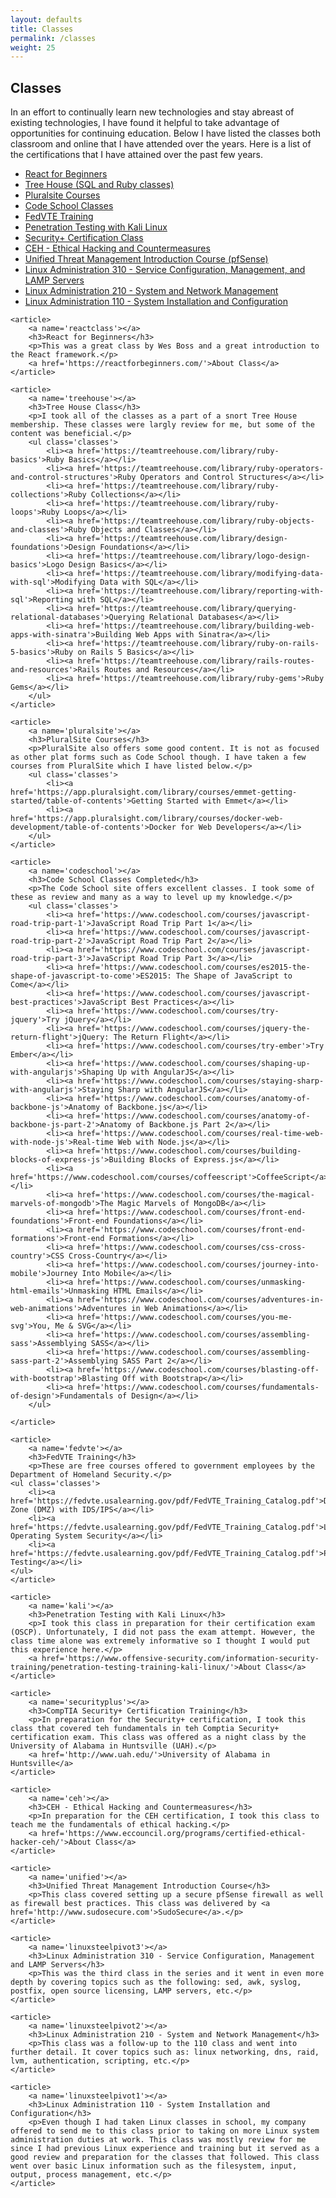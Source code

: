 ```yaml
---
layout: defaults
title: Classes
permalink: /classes
weight: 25
---
```

<section class='content'>
<h2>Classes</h2>
    <article>
        <p>
        In an effort to continually learn new technologies and stay abreast of existing technologies, I have found it helpful to take advantage of opportunities for continuing education. Below I have listed the classes both classroom and online that I have attended over the years.
        Here is a list of the certifications that I have attained over the past few years.</p>
        <ul class='anchor-list'>
            <li><a href='#reactclass'>React for Beginners</a></li>
            <li><a href='#treehouse'>Tree House (SQL and Ruby classes)</a></li>
            <li><a href='#pluralsite'>Pluralsite Courses</a></li>
            <li><a href='#codeschool'>Code School Classes</a></li>
            <li><a href='#fedvte'>FedVTE Training</a></li>
            <li><a href='#kali'>Penetration Testing with Kali Linux</a></li>
            <li><a href='#securityplus'>Security+ Certification Class</a></li>
            <li><a href='#ceh'>CEH - Ethical Hacking and Countermeasures</a></li>
            <li><a href='#unified'>Unified Threat Management Introduction Course (pfSense)</a></li>
            <li><a href='#linuxsteelpivot3'>Linux Administration 310 - Service Configuration, Management, and LAMP Servers</a></li>
            <li><a href='#linuxsteelpivot2'>Linux Administration 210 - System and Network Management</a></li>
            <li><a href='#linuxsteelpivot1'>Linux Administration 110 - System Installation and Configuration</a></li>
        </ul>
    </article>

    <article>
        <a name='reactclass'></a>
        <h3>React for Beginners</h3>
        <p>This was a great class by Wes Boss and a great introduction to the React framework.</p>
        <a href='https://reactforbeginners.com/'>About Class</a>
    </article>

    <article>
        <a name='treehouse'></a>
        <h3>Tree House Class</h3>
        <p>I took all of the classes as a part of a snort Tree House membership. These classes were largly review for me, but some of the content was beneficial.</p>
        <ul class='classes'>
            <li><a href='https://teamtreehouse.com/library/ruby-basics'>Ruby Basics</a></li>
            <li><a href='https://teamtreehouse.com/library/ruby-operators-and-control-structures'>Ruby Operators and Control Structures</a></li>
            <li><a href='https://teamtreehouse.com/library/ruby-collections'>Ruby Collections</a></li>
            <li><a href='https://teamtreehouse.com/library/ruby-loops'>Ruby Loops</a></li>
            <li><a href='https://teamtreehouse.com/library/ruby-objects-and-classes'>Ruby Objects and Classes</a></li>
            <li><a href='https://teamtreehouse.com/library/design-foundations'>Design Foundations</a></li>
            <li><a href='https://teamtreehouse.com/library/logo-design-basics'>Logo Design Basics</a></li>
            <li><a href='https://teamtreehouse.com/library/modifying-data-with-sql'>Modifying Data with SQL</a></li>
            <li><a href='https://teamtreehouse.com/library/reporting-with-sql'>Reporting with SQL</a></li>
            <li><a href='https://teamtreehouse.com/library/querying-relational-databases'>Querying Relational Databases</a></li>
            <li><a href='https://teamtreehouse.com/library/building-web-apps-with-sinatra'>Building Web Apps with Sinatra</a></li>
            <li><a href='https://teamtreehouse.com/library/ruby-on-rails-5-basics'>Ruby on Rails 5 Basics</a></li>
            <li><a href='https://teamtreehouse.com/library/rails-routes-and-resources'>Rails Routes and Resources</a></li>
            <li><a href='https://teamtreehouse.com/library/ruby-gems'>Ruby Gems</a></li>
        </ul>
    </article>

    <article>
        <a name='pluralsite'></a>
        <h3>PluralSite Courses</h3>
        <p>PluralSite also offers some good content. It is not as focused as other plat forms such as Code School though. I have taken a few courses from PluralSite which I have listed below.</p>
        <ul class='classes'>
            <li><a href='https://app.pluralsight.com/library/courses/emmet-getting-started/table-of-contents'>Getting Started with Emmet</a></li>
            <li><a href='https://app.pluralsight.com/library/courses/docker-web-development/table-of-contents'>Docker for Web Developers</a></li>
        </ul>
    </article>

    <article>
        <a name='codeschool'></a>
        <h3>Code School Classes Completed</h3>
        <p>The Code School site offers excellent classes. I took some of these as review and many as a way to level up my knowledge.</p>
        <ul class='classes'>
            <li><a href='https://www.codeschool.com/courses/javascript-road-trip-part-1'>JavaScript Road Trip Part 1</a></li>
            <li><a href='https://www.codeschool.com/courses/javascript-road-trip-part-2'>JavaScript Road Trip Part 2</a></li>
            <li><a href='https://www.codeschool.com/courses/javascript-road-trip-part-3'>JavaScript Road Trip Part 3</a></li>
            <li><a href='https://www.codeschool.com/courses/es2015-the-shape-of-javascript-to-come'>ES2015: The Shape of JavaScript to Come</a></li>
            <li><a href='https://www.codeschool.com/courses/javascript-best-practices'>JavaScript Best Practices</a></li>
            <li><a href='https://www.codeschool.com/courses/try-jquery'>Try jQuery</a></li>
            <li><a href='https://www.codeschool.com/courses/jquery-the-return-flight'>jQuery: The Return Flight</a></li>
            <li><a href='https://www.codeschool.com/courses/try-ember'>Try Ember</a></li>
            <li><a href='https://www.codeschool.com/courses/shaping-up-with-angularjs'>Shaping Up with AngularJS</a></li>
            <li><a href='https://www.codeschool.com/courses/staying-sharp-with-angularjs'>Staying Sharp with AngularJS</a></li>
            <li><a href='https://www.codeschool.com/courses/anatomy-of-backbone-js'>Anatomy of Backbone.js</a></li>
            <li><a href='https://www.codeschool.com/courses/anatomy-of-backbone-js-part-2'>Anatomy of Backbone.js Part 2</a></li>
            <li><a href='https://www.codeschool.com/courses/real-time-web-with-node-js'>Real-time Web with Node.js</a></li>
            <li><a href='https://www.codeschool.com/courses/building-blocks-of-express-js'>Building Blocks of Express.js</a></li>
            <li><a href='https://www.codeschool.com/courses/coffeescript'>CoffeeScript</a></li>
            <li><a href='https://www.codeschool.com/courses/the-magical-marvels-of-mongodb'>The Magic Marvels of MongoDB</a></li>
            <li><a href='https://www.codeschool.com/courses/front-end-foundations'>Front-end Foundations</a></li>
            <li><a href='https://www.codeschool.com/courses/front-end-formations'>Front-end Formations</a></li>
            <li><a href='https://www.codeschool.com/courses/css-cross-country'>CSS Cross-Country</a></li>
            <li><a href='https://www.codeschool.com/courses/journey-into-mobile'>Journey Into Mobile</a></li>
            <li><a href='https://www.codeschool.com/courses/unmasking-html-emails'>Unmasking HTML Emails</a></li>
            <li><a href='https://www.codeschool.com/courses/adventures-in-web-animations'>Adventures in Web Animations</a></li>
            <li><a href='https://www.codeschool.com/courses/you-me-svg'>You, Me & SVG</a></li>
            <li><a href='https://www.codeschool.com/courses/assembling-sass'>Assemblying SASS</a></li>
            <li><a href='https://www.codeschool.com/courses/assembling-sass-part-2'>Assemblying SASS Part 2</a></li>
            <li><a href='https://www.codeschool.com/courses/blasting-off-with-bootstrap'>Blasting Off with Bootstrap</a></li>
            <li><a href='https://www.codeschool.com/courses/fundamentals-of-design'>Fundamentals of Design</a></li>
        </ul>

    </article>

    <article>
        <a name='fedvte'></a>
        <h3>FedVTE Training</h3>
        <p>These are free courses offered to government employees by the Department of Homeland Security.</p>
    <ul class='classes'>
        <li><a href='https://fedvte.usalearning.gov/pdf/FedVTE_Training_Catalog.pdf'>Demilitarized Zone (DMZ) with IDS/IPS</a></li>
        <li><a href='https://fedvte.usalearning.gov/pdf/FedVTE_Training_Catalog.pdf'>Linux Operating System Security</a></li>
        <li><a href='https://fedvte.usalearning.gov/pdf/FedVTE_Training_Catalog.pdf'>Penetration Testing</a></li>
    </ul>
    </article>

    <article>
        <a name='kali'></a>
        <h3>Penetration Testing with Kali Linux</h3>
        <p>I took this class in preparation for their certification exam (OSCP). Unfortunately, I did not pass the exam attempt. However, the class time alone was extremely informative so I thought I would put this experience here.</p>
        <a href='https://www.offensive-security.com/information-security-training/penetration-testing-training-kali-linux/'>About Class</a>
    </article>

    <article>
        <a name='securityplus'></a>
        <h3>CompTIA Security+ Certification Training</h3>
        <p>In preparation for the Security+ certification, I took this class that covered teh fundamentals in teh Comptia Security+ certification exam. This class was offered as a night class by the University of Alabama in Huntsville (UAH).</p>
        <a href='http://www.uah.edu/'>University of Alabama in Huntsville</a>
    </article>

    <article>
        <a name='ceh'></a>
        <h3>CEH - Ethical Hacking and Countermeasures</h3>
        <p>In preparation for the CEH certification, I took this class to teach me the fundamentals of ethical hacking.</p>
        <a href='https://www.eccouncil.org/programs/certified-ethical-hacker-ceh/'>About Class</a>
    </article>

    <article>
        <a name='unified'></a>
        <h3>Unified Threat Management Introduction Course</h3>
        <p>This class covered setting up a secure pfSense firewall as well as firewall best practices. This class was delivered by <a href='http://www.sudosecure.com'>SudoSecure</a>.</p>
    </article>

    <article>
        <a name='linuxsteelpivot3'></a>
        <h3>Linux Administration 310 - Service Configuration, Management and LAMP Servers</h3>
        <p>This was the third class in the series and it went in even more depth by covering topics such as the following: sed, awk, syslog, postfix, open source licensing, LAMP servers, etc.</p>
    </article>

    <article>
        <a name='linuxsteelpivot2'></a>
        <h3>Linux Administration 210 - System and Network Management</h3>
        <p>This class was a follow-up to the 110 class and went into further detail. It cover topics such as: linux networking, dns, raid, lvm, authentication, scripting, etc.</p>
    </article>

    <article>
        <a name='linuxsteelpivot1'></a>
        <h3>Linux Administration 110 - System Installation and Configuration</h3>
        <p>Even though I had taken Linux classes in school, my company offered to send me to this class prior to taking on more Linux system administration duties at work. This class was mostly review for me since I had previous Linux experience and training but it served as a good review and preparation for the classes that followed. This class went over basic Linux information such as the filesystem, input, output, process management, etc.</p>
    </article>

</section>

